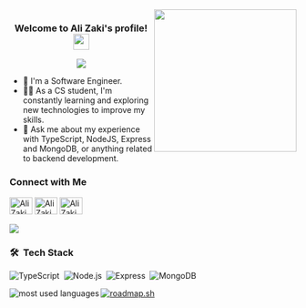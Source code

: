 
<img width="250" align="right" src="https://c.tenor.com/_DOBjnGspYAAAAAM/code-coding.gif">

<h3 align="center">
  Welcome to Ali Zaki's profile!
  <img src="https://media.giphy.com/media/hvRJCLFzcasrR4ia7z/giphy.gif" width="28">
</h3>

<!-- Typing SVG by DenverCoder1 - https://github.com/DenverCoder1/readme-typing-svg -->
<p align="center">
  <a href="https://github.com/DenverCoder1/readme-typing-svg"><img src="https://readme-typing-svg.herokuapp.com/?lines=Back-End%20Engineer;Always%20learning%20new%20things&font=Fira%20Code&center=true&width=440&height=45&color=f75c7e&vCenter=true&size=22"></a>
</p> 

- 🏢 I'm a Software Engineer.
- 👨‍💻 As a CS student, I'm constantly learning and exploring new technologies to improve my skills.
- 💬 Ask me about my experience with TypeScript, NodeJS, Express and MongoDB, or anything related to backend development.

### Connect with Me
<p align="left" dir="auto">
  <a href="https://www.linkedin.com/in/alimostafazaki/" rel="nofollow"><img align="center" src="https://raw.githubusercontent.com/rahuldkjain/github-profile-readme-generator/master/src/images/icons/Social/linked-in-alt.svg" alt="Ali Zaki" height="30" width="40" style="max-width: 100%;"></a>
  <a href="https://wa.me/+201030044323" rel="nofollow"><img align="center" src="https://raw.githubusercontent.com/rahuldkjain/github-profile-readme-generator/master/src/images/icons/Social/whatsapp.svg" alt="Ali Zaki" height="30" width="40" style="max-width: 100%;"></a>
  <a href="https://www.facebook.com/AliMostafaZaki" rel="nofollow"><img align="center" src="https://raw.githubusercontent.com/rahuldkjain/github-profile-readme-generator/master/src/images/icons/Social/facebook.svg" alt="Ali Zaki" height="30" width="40" style="max-width: 100%;"></a>
  <br><br>
  <a><img src="https://komarev.com/ghpvc/?username=AliMostafaZaki"></a>
</p>

### 🛠 &nbsp;Tech Stack
![TypeScript](https://img.shields.io/badge/-TypeScript-05122A?style=flat&logo=typescript)&nbsp;
![Node.js](https://img.shields.io/badge/-Node.js-05122A?style=flat&logo=node.js&logoColor=339933)&nbsp;
![Express](https://img.shields.io/badge/-Express-05122A?style=flat&logo=Express)&nbsp;
![MongoDB](https://img.shields.io/badge/-MongoDB-05122A?style=flat&logo=MongoDB)&nbsp;

<img align="left" src="https://github-readme-stats.vercel.app/api/top-langs?username=AliMostafaZaki&show_icons=true&locale=en&layout=compact&theme=radical" alt="most used languages" />

<a href="https://roadmap.sh"><img src="https://api.roadmap.sh/v1-badge/tall/64419c14e272577374936be2?variant=dark" alt="roadmap.sh"/></a>
